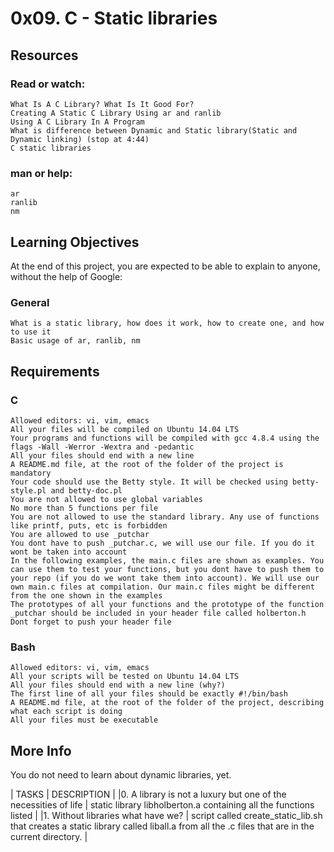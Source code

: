 # 0x09. C - Static libraries

## Resources

### Read or watch:


    What Is A C Library? What Is It Good For?
    Creating A Static C Library Using ar and ranlib
    Using A C Library In A Program
    What is difference between Dynamic and Static library(Static and Dynamic linking) (stop at 4:44)
    C static libraries

### man or help:


    ar
    ranlib
    nm

## Learning Objectives

At the end of this project, you are expected to be able to explain to anyone, without the help of Google:

### General


    What is a static library, how does it work, how to create one, and how to use it
    Basic usage of ar, ranlib, nm

## Requirements

### C


    Allowed editors: vi, vim, emacs
    All your files will be compiled on Ubuntu 14.04 LTS
    Your programs and functions will be compiled with gcc 4.8.4 using the flags -Wall -Werror -Wextra and -pedantic
    All your files should end with a new line
    A README.md file, at the root of the folder of the project is mandatory
    Your code should use the Betty style. It will be checked using betty-style.pl and betty-doc.pl
    You are not allowed to use global variables
    No more than 5 functions per file
    You are not allowed to use the standard library. Any use of functions like printf, puts, etc is forbidden
    You are allowed to use _putchar
    You dont have to push _putchar.c, we will use our file. If you do it wont be taken into account
    In the following examples, the main.c files are shown as examples. You can use them to test your functions, but you dont have to push them to your repo (if you do we wont take them into account). We will use our own main.c files at compilation. Our main.c files might be different from the one shown in the examples
    The prototypes of all your functions and the prototype of the function _putchar should be included in your header file called holberton.h
    Dont forget to push your header file

### Bash


    Allowed editors: vi, vim, emacs
    All your scripts will be tested on Ubuntu 14.04 LTS
    All your files should end with a new line (why?)
    The first line of all your files should be exactly #!/bin/bash
    A README.md file, at the root of the folder of the project, describing what each script is doing
    All your files must be executable

## More Info

You do not need to learn about dynamic libraries, yet.

| TASKS | DESCRIPTION |
|0. A library is not a luxury but one of the necessities of life  | static library libholberton.a containing all the functions listed |
|1. Without libraries what have we? | script called create_static_lib.sh that creates a static library called liball.a from all the .c files that are in the current directory. | 
